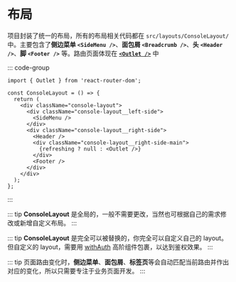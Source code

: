 # 布局

项目封装了统一的布局，所有的布局相关代码都在 `src/layouts/ConsoleLayout/` 中。主要包含了**侧边菜单 `<SideMenu />`**、**面包屑 `<Breadcrumb />`**、**头 `<Header />`**、**脚 `<Footer />`** 等。路由页面体现在 [**`<Outlet />`**](https://reactrouter.com/en/main/components/outlet) 中

<script setup>
import Layout from '../components/Layout.vue';
</script>

<Layout />

::: code-group

```tsx [src/layouts/ConsoleLayout/index.tsx]
import { Outlet } from 'react-router-dom';

const ConsoleLayout = () => {
  return (
    <div className="console-layout">
      <div className="console-layout__left-side">
        <SideMenu />
      </div>
      <div className="console-layout__right-side">
        <Header />
        <div className="console-layout__right-side-main">
          {refreshing ? null : <Outlet />}
        </div>
        <Footer />
      </div>
    </div>
  );
};
```

:::

::: tip
**ConsoleLayout** 是全局的，一般不需要更改，当然也可根据自己的需求修改或新增自定义布局。
:::

::: tip
**ConsoleLayout** 是完全可以被替换的，你完全可以自定义自己的 layout。但自定义的 layout，需要用 [withAuth](./auth) 高阶组件包裹，以达到鉴权效果。
:::

::: tip
页面路由变化时，**侧边菜单**、**面包屑**、**标签页**等会自动匹配当前路由并作出对应的变化，所以只需要专注于业务页面开发。
:::
